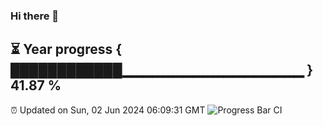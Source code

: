 ### Hi there 👋
⏳ Year progress { ████████████▁▁▁▁▁▁▁▁▁▁▁▁▁▁▁▁▁▁ } 41.87 %
---
⏰ Updated on Sun, 02 Jun 2024 06:09:31 GMT
![Progress Bar CI](https://github.com/Moyi321/Moyi321/workflows/Progress%20Bar%20CI/badge.svg)
